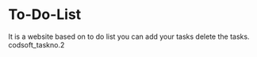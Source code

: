 # To-Do-List
 It is a website based on to do list you can add your tasks delete the tasks.
 codsoft_taskno.2
